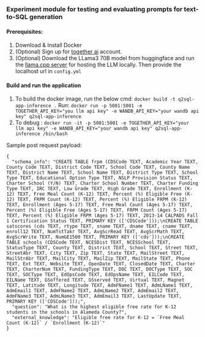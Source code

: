 ### Experiment module for testing and evaluating prompts for text-to-SQL generation

#### Prerequisites:
1. Download & Install Docker
2. (Optional) Sign up for [together ai](https://www.together.ai/) account.
3. (Optional) Download the LLama3 70B model from huggingface and run the [llama.cpp server](https://github.com/allenporter/llama-cpp-server) for hosting the LLM locally. Then provide the localhost url in `config.yml`


#### Build and run the application
1. To build the docker image, run the below cmd: `docker build -t q2sql-app-inference .`
Run:
``docker run -p 5001:5001 -e TOGETHER_API_KEY="you llm api key" -e WANDB_API_KEY="your wandb api key" q2sql-app-inference``
2. To debug : 
``docker run -it -p 5001:5001 -e TOGETHER_API_KEY="your llm api key" -e WANDB_API_KEY="your wandb api key" q2sql-app-inference /bin/bash``

Sample post request payload: 

```
{
  "schema_info": "CREATE TABLE frpm (CDSCode TEXT, Academic Year TEXT, County Code TEXT, District Code TEXT, School Code TEXT, County Name TEXT, District Name TEXT, School Name TEXT, District Type TEXT, School Type TEXT, Educational Option Type TEXT, NSLP Provision Status TEXT, Charter School (Y/N) TEXT, Charter School Number TEXT, Charter Funding Type TEXT, IRC TEXT, Low Grade TEXT, High Grade TEXT, Enrollment (K-12) TEXT, Free Meal Count (K-12) TEXT, Percent (%) Eligible Free (K-12) TEXT, FRPM Count (K-12) TEXT, Percent (%) Eligible FRPM (K-12) TEXT, Enrollment (Ages 5-17) TEXT, Free Meal Count (Ages 5-17) TEXT, Percent (%) Eligible Free (Ages 5-17) TEXT, FRPM Count (Ages 5-17) TEXT, Percent (%) Eligible FRPM (Ages 5-17) TEXT, 2013-14 CALPADS Fall 1 Certification Status TEXT, PRIMARY KEY (['CDSCode']));\nCREATE TABLE satscores (cds TEXT, rtype TEXT, sname TEXT, dname TEXT, cname TEXT, enroll12 TEXT, NumTstTakr TEXT, AvgScrRead TEXT, AvgScrMath TEXT, AvgScrWrite TEXT, NumGE1500 TEXT, PRIMARY KEY (['cds']));\nCREATE TABLE schools (CDSCode TEXT, NCESDist TEXT, NCESSchool TEXT, StatusType TEXT, County TEXT, District TEXT, School TEXT, Street TEXT, StreetAbr TEXT, City TEXT, Zip TEXT, State TEXT, MailStreet TEXT, MailStrAbr TEXT, MailCity TEXT, MailZip TEXT, MailState TEXT, Phone TEXT, Ext TEXT, Website TEXT, OpenDate TEXT, ClosedDate TEXT, Charter TEXT, CharterNum TEXT, FundingType TEXT, DOC TEXT, DOCType TEXT, SOC TEXT, SOCType TEXT, EdOpsCode TEXT, EdOpsName TEXT, EILCode TEXT, EILName TEXT, GSoffered TEXT, GSserved TEXT, Virtual TEXT, Magnet TEXT, Latitude TEXT, Longitude TEXT, AdmFName1 TEXT, AdmLName1 TEXT, AdmEmail1 TEXT, AdmFName2 TEXT, AdmLName2 TEXT, AdmEmail2 TEXT, AdmFName3 TEXT, AdmLName3 TEXT, AdmEmail3 TEXT, LastUpdate TEXT, PRIMARY KEY (['CDSCode']));",
  "question": "What is the highest eligible free rate for K-12 students in the schools in Alameda County?",
  "external_knowledge": "Eligible free rate for K-12 = `Free Meal Count (K-12)` / `Enrollment (K-12)`"
}
```
